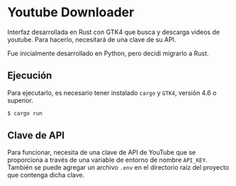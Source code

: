 # Youtube Downloader

Interfaz desarrollada en Rust con GTK4 que busca y descarga videos de youtube. Para hacerlo, necesitará de una clave de su API.

Fue inicialmente desarrollado en Python, pero decidi migrarlo a Rust.

## Ejecución

Para ejecutarlo, es necesario tener instalado `cargo` y `GTK4`, versión 4.6 o superior.

```bash
$ cargo run
```

## Clave de API

Para funcionar, necesita de una clave de API de YouTube que se proporciona a través de una variable de entorno de nombre `API_KEY`. También se puede agregar un archivo `.env` en el directorio raiz del proyecto que contenga dicha clave.
